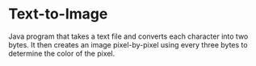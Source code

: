# Text-to-Image
Java program that takes a text file and converts each character into two bytes.
It then creates an image pixel-by-pixel using every three bytes to determine
the color of the pixel.
